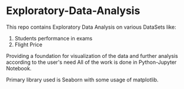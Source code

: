 # Exploratory-Data-Analysis
This repo contains Exploratory Data Analysis on various DataSets like:
1. Students performance in exams
2. Flight Price

Providing a foundation for visualization of the data and further analysis according to the user's need
All of the work is done in Python-Jupyter Notebook.

Primary library used is Seaborn with some usage of matplotlib.


